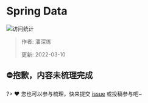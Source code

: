 # Spring Data

![访问统计](https://visitor-badge.glitch.me/badge?page_id=senlypan.spring.05-spring-data&left_color=blue&right_color=red)

> 作者: 潘深练
>
> 更新: 2022-03-10

## ⛔抱歉，内容未梳理完成
?> ❤️ 您也可以参与梳理，快来提交 [issue](https://github.com/senlypan/spring-docs/issues) 或投稿参与吧~
